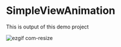 # SimpleViewAnimation

This is output of this demo project

![ezgif com-resize](https://user-images.githubusercontent.com/28722125/27623283-7891d9e0-5bfb-11e7-8770-6dc4c9da33ad.gif)
